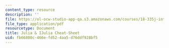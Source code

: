 ```yaml
---
content_type: resource
description: ''
file: https://ol-ocw-studio-app-qa.s3.amazonaws.com/courses/18-335j-introduction-to-numerical-methods-spring-2019/fb66800c466efd524aa5d76ddf928bf5_Julia-cheatsheet.pdf
file_type: application/pdf
resourcetype: Document
title: Julia & IJulia Cheat-Sheet
uid: fb66800c-466e-fd52-4aa5-d76ddf928bf5
---
```

